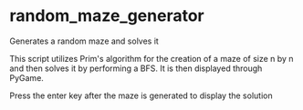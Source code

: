 # random_maze_generator
Generates a random maze and solves it

This script utilizes Prim's algorithm for the creation of a maze of size n by n and then solves it by performing a BFS. It is then displayed through PyGame.

Press the enter key after the maze is generated to display the solution
